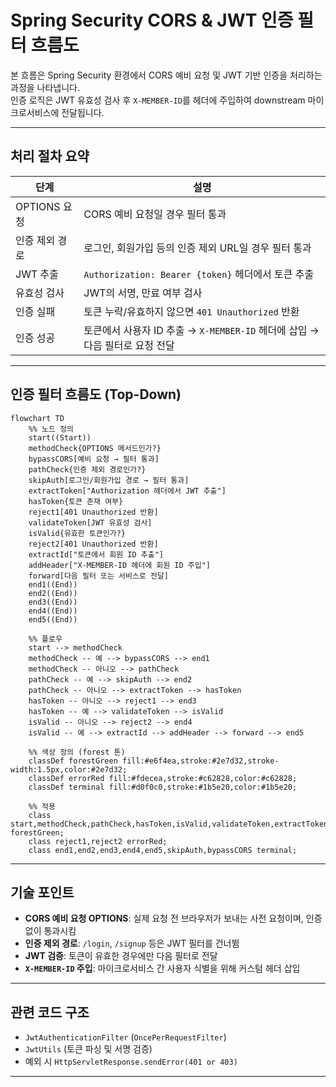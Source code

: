 
# Spring Security CORS & JWT 인증 필터 흐름도

본 흐름은 Spring Security 환경에서 CORS 예비 요청 및 JWT 기반 인증을 처리하는 과정을 나타냅니다.  
인증 로직은 JWT 유효성 검사 후 `X-MEMBER-ID`를 헤더에 주입하여 downstream 마이크로서비스에 전달됩니다.

---

## 처리 절차 요약

| 단계 | 설명 |
|------|------|
| OPTIONS 요청 | CORS 예비 요청일 경우 필터 통과 |
| 인증 제외 경로 | 로그인, 회원가입 등의 인증 제외 URL일 경우 필터 통과 |
| JWT 추출 | `Authorization: Bearer {token}` 헤더에서 토큰 추출 |
| 유효성 검사 | JWT의 서명, 만료 여부 검사 |
| 인증 실패 | 토큰 누락/유효하지 않으면 `401 Unauthorized` 반환 |
| 인증 성공 | 토큰에서 사용자 ID 추출 → `X-MEMBER-ID` 헤더에 삽입 → 다음 필터로 요청 전달

---

## 인증 필터 흐름도 (Top-Down)

```mermaid
flowchart TD
    %% 노드 정의
    start((Start))
    methodCheck{OPTIONS 메서드인가?}
    bypassCORS[예비 요청 → 필터 통과]
    pathCheck{인증 제외 경로인가?}
    skipAuth[로그인/회원가입 경로 → 필터 통과]
    extractToken["Authorization 헤더에서 JWT 추출"]
    hasToken{토큰 존재 여부}
    reject1[401 Unauthorized 반환]
    validateToken[JWT 유효성 검사]
    isValid{유효한 토큰인가?}
    reject2[401 Unauthorized 반환]
    extractId["토큰에서 회원 ID 추출"]
    addHeader["X-MEMBER-ID 헤더에 회원 ID 주입"]
    forward[다음 필터 또는 서비스로 전달]
    end1((End))
    end2((End))
    end3((End))
    end4((End))
    end5((End))

    %% 플로우
    start --> methodCheck
    methodCheck -- 예 --> bypassCORS --> end1
    methodCheck -- 아니오 --> pathCheck
    pathCheck -- 예 --> skipAuth --> end2
    pathCheck -- 아니오 --> extractToken --> hasToken
    hasToken -- 아니오 --> reject1 --> end3
    hasToken -- 예 --> validateToken --> isValid
    isValid -- 아니오 --> reject2 --> end4
    isValid -- 예 --> extractId --> addHeader --> forward --> end5

    %% 색상 정의 (forest 톤)
    classDef forestGreen fill:#e6f4ea,stroke:#2e7d32,stroke-width:1.5px,color:#2e7d32;
    classDef errorRed fill:#fdecea,stroke:#c62828,color:#c62828;
    classDef terminal fill:#d0f0c0,stroke:#1b5e20,color:#1b5e20;

    %% 적용
    class start,methodCheck,pathCheck,hasToken,isValid,validateToken,extractToken,extractId,addHeader,forward forestGreen;
    class reject1,reject2 errorRed;
    class end1,end2,end3,end4,end5,skipAuth,bypassCORS terminal;
````

---

## 기술 포인트

* **CORS 예비 요청 OPTIONS**: 실제 요청 전 브라우저가 보내는 사전 요청이며, 인증 없이 통과시킴
* **인증 제외 경로**: `/login`, `/signup` 등은 JWT 필터를 건너뜀
* **JWT 검증**: 토큰이 유효한 경우에만 다음 필터로 전달
* **`X-MEMBER-ID` 주입**: 마이크로서비스 간 사용자 식별을 위해 커스텀 헤더 삽입

---

##  관련 코드 구조

* `JwtAuthenticationFilter` (`OncePerRequestFilter`)
* `JwtUtils` (토큰 파싱 및 서명 검증)
* 예외 시 `HttpServletResponse.sendError(401 or 403)`

---


